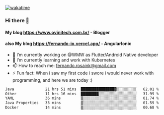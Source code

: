 [![wakatime](https://wakatime.com/badge/user/d5892087-17e6-46ab-8384-91a71a9b88d8.svg)](https://wakatime.com/@d5892087-17e6-46ab-8384-91a71a9b88d8)
### Hi there 👋

#### My blog https://www.ovinitech.com.br/ - Blogger
#### also My blog https://fernando-io.vercel.app/ - AngularIonic

- 🔭 I’m currently working on @WMW as Flutter/Android Native developer
- 🌱 I’m currently learning and work with Kubernetes
- 📫 How to reach me: fernando.rosaink@gmail.com 
- ⚡ Fun fact: When i saw my first code i swore i would never work with programming, and here we are today :)

<!--START_SECTION:waka-->

```txt
Java              21 hrs 51 mins  ███████████████▓░░░░░░░░░   62.01 %
Other             11 hrs 16 mins  ████████░░░░░░░░░░░░░░░░░   31.99 %
YAML              36 mins         ▒░░░░░░░░░░░░░░░░░░░░░░░░   01.74 %
Java Properties   33 mins         ▒░░░░░░░░░░░░░░░░░░░░░░░░   01.59 %
Docker            14 mins         ▒░░░░░░░░░░░░░░░░░░░░░░░░   00.68 %
```

<!--END_SECTION:waka-->
